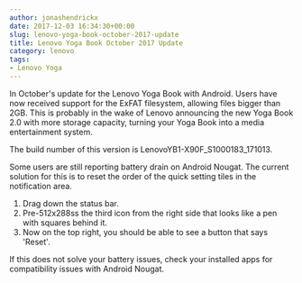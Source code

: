 ```yaml
---
author: jonashendrickx
date: 2017-12-03 16:34:30+00:00
slug: lenovo-yoga-book-october-2017-update
title: Lenovo Yoga Book October 2017 Update
category: lenovo
tags:
- Lenovo Yoga
---
```

In October's update for the Lenovo Yoga Book with Android. Users have now received support for the ExFAT filesystem, allowing files bigger than 2GB. This is probably in the wake of Lenovo announcing the new Yoga Book 2.0 with more storage capacity, turning your Yoga Book into a media entertainment system.

The build number of this version is LenovoYB1-X90F_S1000183_171013.

Some users are still reporting battery drain on Android Nougat. The current solution for this is to reset the order of the quick setting tiles in the notification area.

  1. Drag down the status bar.
  2. Pre-512x288ss the third icon from the right side that looks like a pen with squares behind it.
  3. Now on the top right, you should be able to see a button that says 'Reset'.

If this does not solve your battery issues, check your installed apps for compatibility issues with Android Nougat.
